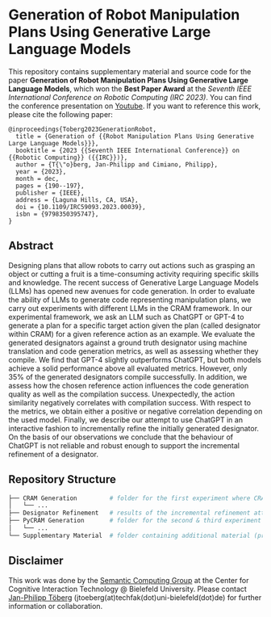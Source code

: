 # Generation of Robot Manipulation Plans Using Generative Large Language Models

This repository contains supplementary material and source code for the paper **Generation of Robot Manipulation Plans Using Generative Large Language Models**, which won the **Best Paper Award** at the *Seventh IEEE International Conference on Robotic Computing (IRC 2023)*. 
You can find the conference presentation on [Youtube](https://youtu.be/S4FzqqqdSE4?si=w3Jjj8Hyo3xS-n-v). If you want to reference this work, please cite the following paper:
```
@inproceedings{Toberg2023GenerationRobot,
  title = {Generation of {{Robot Manipulation Plans Using Generative Large Language Models}}},
  booktitle = {2023 {{Seventh IEEE International Conference}} on {{Robotic Computing}} ({{IRC}})},
  author = {T{\"o}berg, Jan-Philipp and Cimiano, Philipp},
  year = {2023},
  month = dec,
  pages = {190--197},
  publisher = {IEEE},
  address = {Laguna Hills, CA, USA},
  doi = {10.1109/IRC59093.2023.00039},
  isbn = {9798350395747},
}
```

## Abstract

Designing plans that allow robots to carry out actions such as grasping an object or cutting a fruit is a time-consuming activity requiring specific skills and knowledge. 
The recent success of Generative Large Language Models (LLMs) has opened new avenues for code generation.
In order to evaluate the ability of LLMs to generate code representing manipulation plans, we carry out experiments with different LLMs in the CRAM framework.
In our experimental framework, we ask an LLM such as ChatGPT or GPT-4 to generate a plan for a specific target action given the plan (called designator within CRAM) for a given reference action as an example.
We evaluate the generated designators against a ground truth designator using machine translation and code generation metrics, as well as assessing whether they compile.
We find that GPT-4 slightly outperforms ChatGPT, but  both models achieve a solid performance above all evaluated metrics.
However, only 35% of the generated designators compile successfully.
In addition, we assess how the chosen reference action influences the code generation quality as well as the compilation success. 
Unexpectedly, the action similarity negatively correlates with compilation success.
With respect to the metrics, we obtain either a positive or negative correlation depending on the used model. 
Finally, we describe our attempt to use ChatGPT in an interactive fashion to incrementally refine the initially generated designator.
On the basis of our observations we conclude that the behaviour of ChatGPT is not reliable and robust enough to support the incremental refinement of a designator.

## Repository Structure
```bash
├── CRAM Generation         # folder for the first experiment where CRAM designators are generated (based on CRAM designators)
│   └── ...                             
├── Designator Refinement   # results of the incremental refinement attempt where each file represents a single exchange with ChatGPT
├── PyCRAM Generation       # folder for the second & third experiment where PyCRAM designators are generated
│   └── ...  
└── Supplementary Material  # folder containing additional material (presentations, explanations, etc.) as pdfs
```

## Disclaimer

This work was done by the [Semantic Computing Group](https://www.uni-bielefeld.de/fakultaeten/technische-fakultaet/arbeitsgruppen/semantic-computing/) at the Center for Cognitive Interaction Technology @ Bielefeld University.
Please contact [Jan-Philipp Töberg](https://www.uni-bielefeld.de/fakultaeten/technische-fakultaet/arbeitsgruppen/semantic-computing/team/jan-philipp-toeberg) (jtoeberg(at)techfak(dot)uni-bielefeld(dot)de) for further information or collaboration.


[^1]: https://platform.openai.com/docs/models/gpt-3-5
